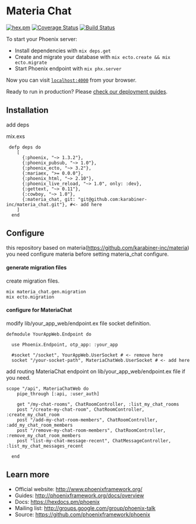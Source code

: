 # Materia Chat

[![hex.pm](https://img.shields.io/hexpm/l/plug.svg)](https://github.com/karabiner-inc/materia_chat/blob/master/LICENSE)
[![Coverage Status](https://coveralls.io/repos/github/karabiner-inc/materia_chat/badge.svg?branch=master)](https://coveralls.io/github/karabiner-inc/materia_chat?branch=master)
[![Build Status](https://travis-ci.org/karabiner-inc/materia_chat.svg?branch=master)](https://travis-ci.org/karabiner-inc/materia_chat)

To start your Phoenix server:

  * Install dependencies with `mix deps.get`
  * Create and migrate your database with `mix ecto.create && mix ecto.migrate`
  * Start Phoenix endpoint with `mix phx.server`

Now you can visit [`localhost:4000`](http://localhost:4000) from your browser.

Ready to run in production? Please [check our deployment guides](http://www.phoenixframework.org/docs/deployment).


## Installation

add deps

mix.exs

```
 defp deps do
    [
      {:phoenix, "~> 1.3.2"},
      {:phoenix_pubsub, "~> 1.0"},
      {:phoenix_ecto, "~> 3.2"},
      {:mariaex, ">= 0.0.0"},
      {:phoenix_html, "~> 2.10"},
      {:phoenix_live_reload, "~> 1.0", only: :dev},
      {:gettext, "~> 0.11"},
      {:cowboy, "~> 1.0"},
      {:materia_chat, git: "git@github.com:karabiner-inc/materia_chat.git"}, #<- add here
    ]
  end
```

## Configure

 this repository based on materia(https://github.com/karabiner-inc/materia)
 you need configure materia before setting materia_chat configure.


 #### generate migration files

  create migration files.

  ```
  mix materia_chat.gen.migration
  mix ecto.migration
  ```
#### configure for MateriaChat

modify lib/your_app_web/endpoint.ex file socket definition. 

```
defmodule YourAppWeb.Endpoint do

  use Phoenix.Endpoint, otp_app: :your_app

  #socket "/socket", YourAppWeb.UserSocket # <- remove here
  socket "/your-socket-path", MateriaChatWeb.UserSocket # <- add here

```

add routing MateriaChat endpoint on lib/your_app_web/endpoint.ex file if you need.

```
scope "/api", MateriaChatWeb do
    pipe_through [:api, :user_auth]

    get "/my-chat-rooms", ChatRoomController, :list_my_chat_rooms
    post "/create-my-chat-room", ChatRoomController, :create_my_chat_room
    post "/add-my-chat-room-members", ChatRoomController, :add_my_chat_room_members
    post "/remove-my-chat-room-members", ChatRoomController, :remove_my_chat_room_members
    post "list-my-chat-message-recent", ChatMessageController, :list_my_chat_messages_recent

  end

```

## Learn more

  * Official website: http://www.phoenixframework.org/
  * Guides: http://phoenixframework.org/docs/overview
  * Docs: https://hexdocs.pm/phoenix
  * Mailing list: http://groups.google.com/group/phoenix-talk
  * Source: https://github.com/phoenixframework/phoenix